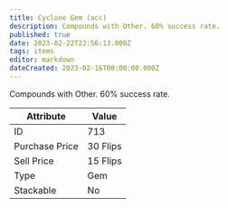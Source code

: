 ```yaml
---
title: Cyclone Gem (acc)
description: Compounds with Other. 60% success rate.
published: true
date: 2023-02-22T22:56:13.000Z
tags: items
editor: markdown
dateCreated: 2023-02-16T00:00:00.000Z
---
```


Compounds with Other. 60% success rate.

|Attribute|Value|
|-|-|
|ID|713|
|Purchase Price|30 Flips|
|Sell Price|15 Flips|
|Type|Gem|
|Stackable|No|

